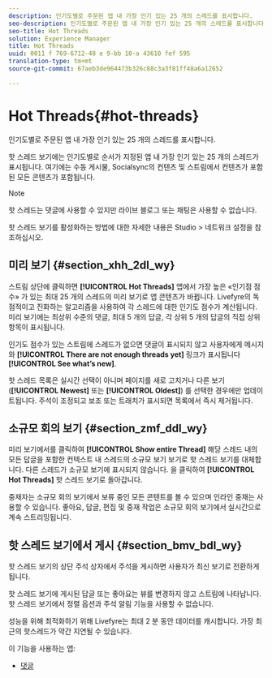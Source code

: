```yaml
---
description: 인기도별로 주문된 앱 내 가장 인기 있는 25 개의 스레드를 표시합니다.
seo-description: 인기도별로 주문된 앱 내 가장 인기 있는 25 개의 스레드를 표시합니다.
seo-title: Hot Threads
solution: Experience Manager
title: Hot Threads
uuid: 0011 f 769-6712-48 e 9-bb 10-a 43610 fef 595
translation-type: tm+mt
source-git-commit: 67aeb3de964473b326c88c3a3f81ff48a6a12652

---
```



# Hot Threads{#hot-threads}

인기도별로 주문된 앱 내 가장 인기 있는 25 개의 스레드를 표시합니다.

핫 스레드 보기에는 인기도별로 순서가 지정된 앱 내 가장 인기 있는 25 개의 스레드가 표시됩니다. 여기에는 수동 게시물, Socialsync의 컨텐츠 및 스트림에서 컨텐츠가 포함된 모든 콘텐츠가 포함됩니다.

>[!NOTE]
>
>핫 스레드는 댓글에 사용할 수 있지만 라이브 블로그 또는 채팅은 사용할 수 없습니다.

핫 스레드 보기를 활성화하는 방법에 대한 자세한 내용은 Studio > 네트워크 설정을 참조하십시오.

## 미리 보기 {#section_xhh_2dl_wy}

스트림 상단에 클릭하면 **[!UICONTROL Hot Threads]** 앱에서 가장 높은 «인기점 점수» 가 있는 최대 25 개의 스레드의 미리 보기로 앱 콘텐츠가 바뀝니다. Livefyre의 독점적이고 진화하는 알고리즘을 사용하여 각 스레드에 대한 인기도 점수가 계산됩니다. 미리 보기에는 최상위 수준의 댓글, 최대 5 개의 답글, 각 상위 5 개의 답글의 직접 상위 항목이 표시됩니다.

인기도 점수가 있는 스트림에 스레드가 없으면 댓글이 표시되지 않고 사용자에게 메시지와 **[!UICONTROL There are not enough threads yet]** 링크가 표시됩니다 **[!UICONTROL See what’s new]**.

핫 스레드 목록은 실시간 선택이 아니며 페이지를 새로 고치거나 다른 보기 (**[!UICONTROL Newest]** 또는 **[!UICONTROL Oldest]**) 를 선택한 경우에만 업데이트됩니다. 주석이 조정되고 보조 또는 트래치가 표시되면 목록에서 즉시 제거됩니다.

## 소규모 회의 보기 {#section_zmf_ddl_wy}

미리 보기에서를 클릭하여 **[!UICONTROL Show entire Thread]** 해당 스레드 내의 모든 답글을 포함한 컨텍스트 내 스레드의 소규모 보기 보기로 핫 스레드 보기를 대체합니다. 다른 스레드가 소규모 보기에 표시되지 않습니다. 을 클릭하여 **[!UICONTROL Hot Threads]** 핫 스레드 보기로 돌아갑니다.

중재자는 소규모 회의 보기에서 보류 중인 모든 콘텐트를 볼 수 있으며 인라인 중재는 사용할 수 있습니다. 좋아요, 답글, 편집 및 중재 작업은 소규모 회의 보기에서 실시간으로 계속 스트리밍됩니다.

## 핫 스레드 보기에서 게시 {#section_bmv_bdl_wy}

핫 스레드 보기의 상단 주석 상자에서 주석을 게시하면 사용자가 최신 보기로 전환하게 됩니다.

핫 스레드 보기에 게시된 답글 또는 좋아요는 뷰를 변경하지 않고 스트림에 나타납니다. 핫 스레드 보기에서 정렬 옵션과 주석 알림 기능을 사용할 수 없습니다.

성능을 위해 최적화하기 위해 Livefyre는 최대 2 분 동안 데이터를 캐시합니다. 가장 최근의 핫스레드가 약간 지연될 수 있습니다.



이 기능을 사용하는 앱:

* [댓글](/help/using/c-about-apps/c-comments/c-comments.md)

